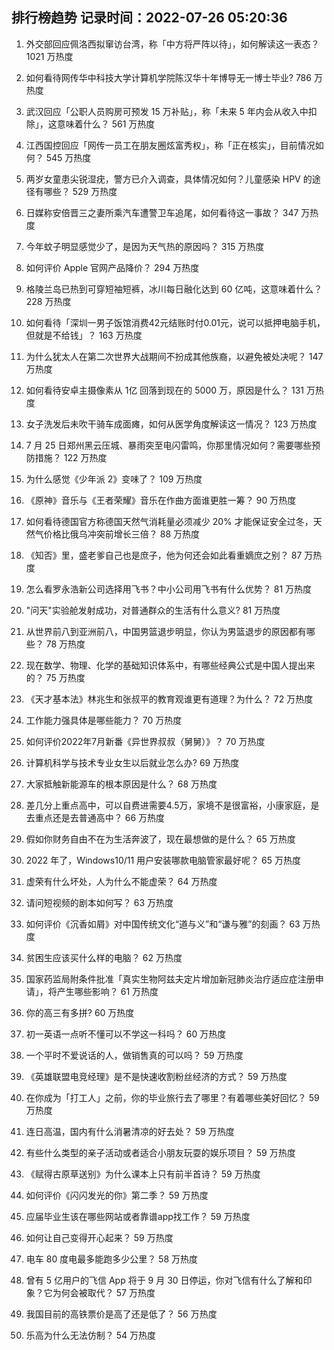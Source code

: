 
## 排行榜趋势 记录时间：2022-07-26 05:20:36
  
  1. 外交部回应佩洛西拟窜访台湾，称「中方将严阵以待」，如何解读这一表态？ 1021 万热度
    
  2. 如何看待网传华中科技大学计算机学院陈汉华十年博导无一博士毕业? 786 万热度
    
  3. 武汉回应「公职人员购房可预发 15 万补贴」，称「未来 5 年内会从收入中扣除」，这意味着什么？ 561 万热度
    
  4. 江西国控回应「网传一员工在朋友圈炫富秀权」，称「正在核实」，目前情况如何？ 545 万热度
    
  5. 两岁女童患尖锐湿疣，警方已介入调查，具体情况如何？儿童感染 HPV 的途径有哪些？ 529 万热度
    
  6. 日媒称安倍晋三之妻所乘汽车遭警卫车追尾，如何看待这一事故？ 347 万热度
    
  7. 今年蚊子明显感觉少了，是因为天气热的原因吗？ 315 万热度
    
  8. 如何评价 Apple 官网产品降价？ 294 万热度
    
  9. 格陵兰岛已热到可穿短袖短裤，冰川每日融化达到 60 亿吨，这意味着什么？ 228 万热度
    
  10. 如何看待「深圳一男子饭馆消费42元结账时付0.01元，说可以抵押电脑手机，但就是不给钱」？ 163 万热度
    
  11. 为什么犹太人在第二次世界大战期间不扮成其他族裔，以避免被处决呢？ 147 万热度
    
  12. 如何看待安卓主摄像素从 1亿 回落到现在的 5000 万，原因是什么？ 131 万热度
    
  13. 女子洗发后未吹干骑车成面瘫，如何从医学角度解读这一情况？ 123 万热度
    
  14. 7 月 25 日郑州黑云压城、暴雨突至电闪雷鸣，你那里情况如何？需要哪些预防措施？ 122 万热度
    
  15. 为什么感觉《少年派 2》变味了？ 109 万热度
    
  16. 《原神》音乐与《王者荣耀》音乐在作曲方面谁更胜一筹？ 90 万热度
    
  17. 如何看待德国官方称德国天然气消耗量必须减少 20% 才能保证安全过冬，天然气价格比俄乌冲突前增长三倍？ 88 万热度
    
  18. 《知否》里，盛老爹自己也是庶子，他为何还会如此看重嫡庶之别？ 87 万热度
    
  19. 怎么看罗永浩新公司选择用飞书？中小公司用飞书有什么优势？ 81 万热度
    
  20. "问天"实验舱发射成功，对普通群众的生活有什么意义? 81 万热度
    
  21. 从世界前八到亚洲前八，中国男篮退步明显，你认为男篮退步的原因都有哪些？ 78 万热度
    
  22. 现在数学、物理、化学的基础知识体系中，有哪些经典公式是中国人提出来的？ 75 万热度
    
  23. 《天才基本法》林兆生和张叔平的教育观谁更有道理？为什么？ 72 万热度
    
  24. 工作能力强具体是哪些能力？ 70 万热度
    
  25. 如何评价2022年7月新番《异世界叔叔（舅舅）》？ 70 万热度
    
  26. 计算机科学与技术专业女生以后就业怎么办? 69 万热度
    
  27. 大家抵触新能源车的根本原因是什么？ 68 万热度
    
  28. 差几分上重点高中，可以自费进需要4.5万，家境不是很富裕，小康家庭，是去重点还是去普通高中？ 66 万热度
    
  29. 假如你财务自由不在为生活奔波了，现在最想做的是什么？ 65 万热度
    
  30. 2022 年了，Windows10/11 用户安装哪款电脑管家最好呢？ 65 万热度
    
  31. 虚荣有什么坏处，人为什么不能虚荣？ 64 万热度
    
  32. 请问短视频的剧本如何写？ 63 万热度
    
  33. 如何评价《沉香如屑》对中国传统文化“道与义”和“谦与雅”的刻画？ 63 万热度
    
  34. 贫困生应该买什么样的电脑？ 62 万热度
    
  35. 国家药监局附条件批准「真实生物阿兹夫定片增加新冠肺炎治疗适应症注册申请」，将产生哪些影响？ 61 万热度
    
  36. 你的高三有多拼? 60 万热度
    
  37. 初一英语一点听不懂可以不学这一科吗？ 60 万热度
    
  38. 一个平时不爱说话的人，做销售真的可以吗？ 59 万热度
    
  39. 《英雄联盟电竞经理》是不是快速收割粉丝经济的方式？ 59 万热度
    
  40. 在你成为「打工人」之前，你的毕业旅行去了哪里？有着哪些美好回忆？ 59 万热度
    
  41. 连日高温，国内有什么消暑清凉的好去处？ 59 万热度
    
  42. 有些什么类型的亲子活动或者适合小朋友玩耍的娱乐项目？ 59 万热度
    
  43. 《赋得古原草送别》为什么课本上只有前半首诗？ 59 万热度
    
  44. 如何评价《闪闪发光的你》第二季？ 59 万热度
    
  45. 应届毕业生该在哪些网站或者靠谱app找工作？ 59 万热度
    
  46. 如何让自己变得开心起来？ 59 万热度
    
  47. 电车 80 度电最多能跑多少公里？ 58 万热度
    
  48. 曾有 5 亿用户的飞信 App 将于 9 月 30 日停运，你对飞信有什么了解和印象？它为何会被取代？ 57 万热度
    
  49. 我国目前的高铁票价是高了还是低了？ 56 万热度
    
  50. 乐高为什么无法仿制？ 54 万热度
    